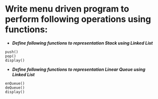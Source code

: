 # **Write menu driven program to perform following operations using functions:**

- ***Define following functions to representation Stack using Linked List***
```
push()
pop()
display()
```
- ***Define following functions to representation Linear Queue using Linked List***
```
enQueue()
deQueue()
display()
```
